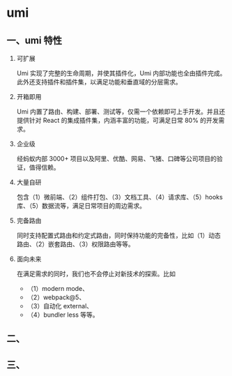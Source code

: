 # umi

## 一、umi 特性

1. 可扩展

   Umi 实现了完整的生命周期，并使其插件化，Umi 内部功能也全由插件完成。此外还支持插件和插件集，以满足功能和垂直域的分层需求。

2. 开箱即用

   Umi 内置了路由、构建、部署、测试等，仅需一个依赖即可上手开发。并且还提供针对 React 的集成插件集，内涵丰富的功能，可满足日常 80% 的开发需求。

3. 企业级

   经蚂蚁内部 3000+ 项目以及阿里、优酷、网易、飞猪、口碑等公司项目的验证，值得信赖。

4. 大量自研

   包含（1）微前端、（2）组件打包、（3）文档工具、（4）请求库、（5）hooks 库、（5）数据流等，满足日常项目的周边需求。

5. 完备路由

   同时支持配置式路由和约定式路由，同时保持功能的完备性，比如（1）动态路由、（2）嵌套路由、（3）权限路由等等。

6. 面向未来

   在满足需求的同时，我们也不会停止对新技术的探索。比如

   - （1）modern mode、
   - （2）webpack@5、
   - （3）自动化 external、
   - （4）bundler less 等等。

## 二、

## 三、

